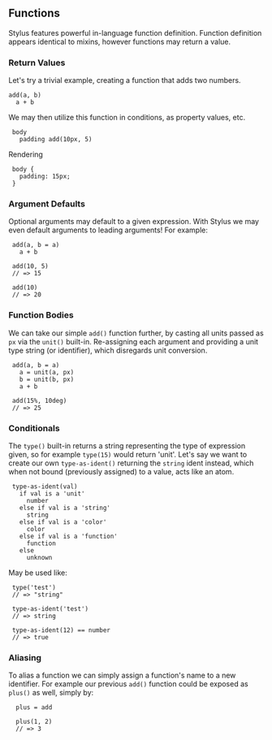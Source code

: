 
## Functions

 Stylus features powerful in-language function definition. Function definition appears identical to mixins, however functions may return a value.

### Return Values

 Let's try a trivial example, creating a function that adds two numbers.

    add(a, b)
      a + b

 We may then utilize this function in conditions, as property values, etc.
 
     body 
       padding add(10px, 5)

 Rendering
     
     body {
       padding: 15px;
     }

### Argument Defaults

 Optional arguments may default to a given expression. With Stylus we may even default arguments to leading arguments! For example:
 
 
     add(a, b = a)
       a + b

     add(10, 5)
     // => 15
     
     add(10)
     // => 20

### Function Bodies

 We can take our simple `add()` function further, by casting all units passed as `px` via the `unit()` built-in. Re-assigning each argument and providing a unit type string (or identifier), which disregards unit conversion.
 
     add(a, b = a)
       a = unit(a, px)
       b = unit(b, px)
       a + b

     add(15%, 10deg)
     // => 25

### Conditionals

 The `type()` built-in returns a string representing the type of expression given, so for example `type(15)` would return 'unit'. Let's say we want to create our own `type-as-ident()` returning the `string` ident instead, which when not bound (previously assigned) to a value, acts like an atom.
 
 
     type-as-ident(val)
       if val is a 'unit'
         number
       else if val is a 'string'
         string
       else if val is a 'color'
         color
       else if val is a 'function'
         function
       else
         unknown

 May be used like:
 
     type('test')
     // => "string"

     type-as-ident('test')
     // => string
     
     type-as-ident(12) == number
     // => true

### Aliasing

  To alias a function we can simply assign a function's name to a new identifier. For example our previous `add()` function could be exposed as `plus()` as well, simply by:
  
      plus = add
      
      plus(1, 2)
      // => 3
